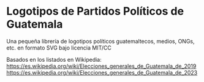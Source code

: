 # Logotipos de Partidos Políticos de Guatemala

Una pequeña librería de logotipos políticos guatemaltecos, medios, ONGs, etc. en formato SVG bajo licencia MIT/CC

Basados en los listados en Wikipedia:
https://es.wikipedia.org/wiki/Elecciones_generales_de_Guatemala_de_2019
https://es.wikipedia.org/wiki/Elecciones_generales_de_Guatemala_de_2023
